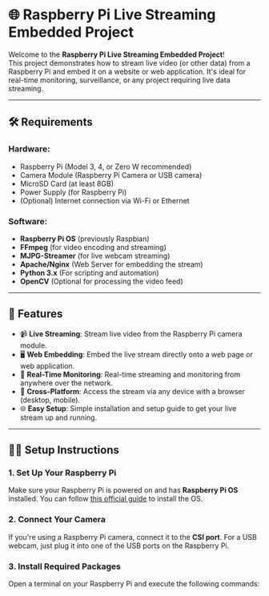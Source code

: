 # 🌐 Raspberry Pi Live Streaming Embedded Project

Welcome to the **Raspberry Pi Live Streaming Embedded Project**!  
This project demonstrates how to stream live video (or other data) from a Raspberry Pi and embed it on a website or web application. It's ideal for real-time monitoring, surveillance, or any project requiring live data streaming.

---

## 🛠️ Requirements

### Hardware:
- Raspberry Pi (Model 3, 4, or Zero W recommended)
- Camera Module (Raspberry Pi Camera or USB camera)
- MicroSD Card (at least 8GB)
- Power Supply (for Raspberry Pi)
- (Optional) Internet connection via Wi-Fi or Ethernet

### Software:
- **Raspberry Pi OS** (previously Raspbian)
- **FFmpeg** (for video encoding and streaming)
- **MJPG-Streamer** (for live webcam streaming)
- **Apache/Nginx** (Web Server for embedding the stream)
- **Python 3.x** (For scripting and automation)
- **OpenCV** (Optional for processing the video feed)

---

## 🚀 Features

- 📹 **Live Streaming**: Stream live video from the Raspberry Pi camera module.
- 🖥️ **Web Embedding**: Embed the live stream directly onto a web page or web application.
- 🔄 **Real-Time Monitoring**: Real-time streaming and monitoring from anywhere over the network.
- 📱 **Cross-Platform**: Access the stream via any device with a browser (desktop, mobile).
- 🌐 **Easy Setup**: Simple installation and setup guide to get your live stream up and running.

---

## 🧑‍💻 Setup Instructions

### 1. **Set Up Your Raspberry Pi**
Make sure your Raspberry Pi is powered on and has **Raspberry Pi OS** installed. You can follow [this official guide](https://www.raspberrypi.org/documentation/installation/) to install the OS.

### 2. **Connect Your Camera**
If you're using a Raspberry Pi camera, connect it to the **CSI port**. For a USB webcam, just plug it into one of the USB ports on the Raspberry Pi.

### 3. **Install Required Packages**
Open a terminal on your Raspberry Pi and execute the following commands:
